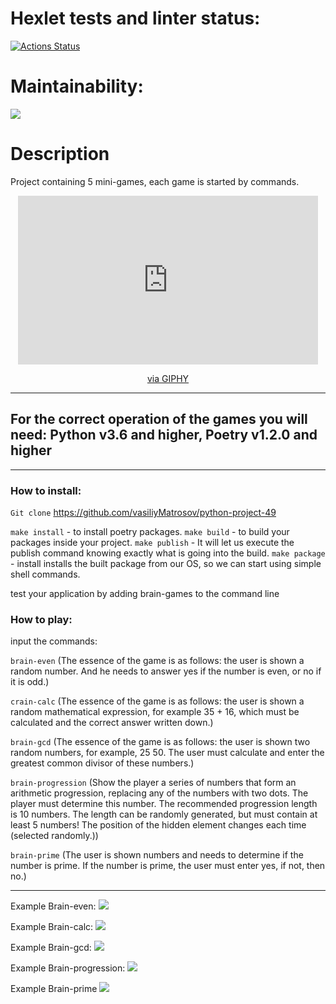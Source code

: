 # Hexlet tests and linter status:
[![Actions Status](https://github.com/vasiliyMatrosov/python-project-49/workflows/hexlet-check/badge.svg)](https://github.com/vasiliyMatrosov/python-project-49/actions)


# Maintainability:
<a href="https://codeclimate.com/github/vasiliyMatrosov/python-project-49/maintainability"><img src="https://api.codeclimate.com/v1/badges/23e227cf802a425168e0/maintainability" /></a>

# Description
Project containing 5 mini-games, each game is started by commands.

<div id="header2" align="center">
<iframe src="https://giphy.com/embed/zOvBKUUEERdNm" width="480" height="270" frameBorder="0" class="giphy-embed" allowFullScreen></iframe><p><a href="https://giphy.com/gifs/coding-zOvBKUUEERdNm">via GIPHY</a></p>
</div>


____

## For the correct operation of the games you will need: Python v3.6 and higher, Poetry v1.2.0 and higher



____

### How to install: 
`Git clone` https://github.com/vasiliyMatrosov/python-project-49

`make install` - to install poetry packages.
`make build` - to build your packages inside your project.
`make publish` - It will let us execute the publish command knowing exactly what is going into the build.
`make package` - install installs the built package from our OS, so we can start using simple shell commands.

test your application by adding brain-games to the command line

### How to play:
input the commands:

`brain-even`
(The essence of the game is as follows: the user is shown a random number. And he needs to answer yes if the number is even, or no if it is odd.)

`crain-calc`
(The essence of the game is as follows: the user is shown a random mathematical expression, for example 35 + 16, which must be calculated and the correct answer written down.)

`brain-gcd`
(The essence of the game is as follows: the user is shown two random numbers, for example, 25 50. The user must calculate and enter the greatest common divisor of these numbers.)

`brain-progression`
(Show the player a series of numbers that form an arithmetic progression, replacing any of the numbers with two dots. The player must determine this number.
The recommended progression length is 10 numbers. The length can be randomly generated, but must contain at least 5 numbers!
The position of the hidden element changes each time (selected randomly.))

`brain-prime`
(The user is shown numbers and needs to determine if the number is prime. If the number is prime, the user must enter yes, if not, then no.)

____

Example Brain-even:
<a href="https://asciinema.org/a/Lf2QKhkX4a4PAof1sBd5ZW3QO" target="_blank"><img src="https://asciinema.org/a/Lf2QKhkX4a4PAof1sBd5ZW3QO.svg" /></a>


Example Brain-calc:
<a href="https://asciinema.org/a/Xd6Yousk4KkFA2Cp5Fn9vUtwM" target="_blank"><img src="https://asciinema.org/a/Xd6Yousk4KkFA2Cp5Fn9vUtwM.svg" /></a>


Example Brain-gcd:
<a href="https://asciinema.org/a/4eUk0Oc8pRkpeIhJrg1DO3Nvv" target="_blank"><img src="https://asciinema.org/a/4eUk0Oc8pRkpeIhJrg1DO3Nvv.svg" /></a>


Example Brain-progression:
<a href="https://asciinema.org/a/oQDRVeSBlKMMDK0KlWrISynNN" target="_blank"><img src="https://asciinema.org/a/oQDRVeSBlKMMDK0KlWrISynNN.svg" /></a>


Example Brain-prime
<a href="https://asciinema.org/a/6xBDo4tLrlh94Hh2LDnxnGNXx" target="_blank"><img src="https://asciinema.org/a/6xBDo4tLrlh94Hh2LDnxnGNXx.svg" /></a>